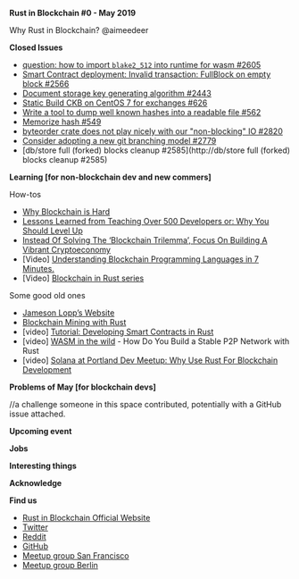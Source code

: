 **Rust in Blockchain #0 - May 2019**


Why Rust in Blockchain? @aimeedeer


**Closed Issues** 
- [question: how to import `blake2_512` into runtime for wasm #2605](https://github.com/paritytech/substrate/issues/2605)
- [Smart Contract deployment: Invalid transaction: FullBlock on empty block #2566](https://github.com/paritytech/substrate/issues/2566)
- [Document storage key generating algorithm #2443](https://github.com/paritytech/substrate/issues/2443)
- [Static Build CKB on CentOS 7 for exchanges #626](https://github.com/nervosnetwork/ckb/issues/626)
- [Write a tool to dump well known hashes into a readable file #562](https://github.com/nervosnetwork/ckb/issues/562)
- [Memorize hash #549](https://github.com/nervosnetwork/ckb/issues/549)
- [byteorder crate does not play nicely with our "non-blocking" IO #2820](https://github.com/mimblewimble/grin/issues/2820)
- [Consider adopting a new git branching model #2779](https://github.com/mimblewimble/grin/issues/2779)
- [db/store full (forked) blocks cleanup #2585](http://db/store full (forked) blocks cleanup #2585)



**Learning [for non-blockchain dev and new commers]**

How-tos  

- [Why Blockchain is Hard](https://medium.com/@jimmysong/why-blockchain-is-hard-60416ea4c5c)
- [Lessons Learned from Teaching Over 500 Developers or: Why You Should Level Up](https://medium.com/@jimmysong/lessons-learned-from-teaching-over-500-developers-or-why-you-should-level-up-ad0e48bce067)
- [Instead Of Solving The ‘Blockchain Trilemma’, Focus On Building A Vibrant Cryptoeconomy](https://medium.com/@kevinmobrien1/instead-of-solving-the-blockchain-trilemma-focus-on-building-a-vibrant-cryptoeconomy-7064acb41a26)
- [Video] [Understanding Blockchain Programming Languages in 7 Minutes.](https://www.youtube.com/watch?v=HAOeR9Xh--A)
- [Video] [Blockchain in Rust series](https://www.youtube.com/watch?v=vJdT05zl6jk&list=PL1rXPCvogp_SsWBI_JpXFypBDhbgXVrSE)

Some good old ones
- [Jameson Lopp’s Website](https://www.lopp.net/articles.html)
- [Blockchain Mining with Rust](https://www.innoq.com/en/blog/blockchain-mining-with-rust/) 
- [video] [Tutorial: Developing Smart Contracts in Rust ](https://www.youtube.com/watch?v=KqowajMbl7U)
- [video] [WASM in the wild](https://media.ccc.de/v/rustcologne.2018.11.wasm-in-the-wild) - How Do You Build a Stable P2P Network with Rust 
- [video] [Solana at Portland Dev Meetup: Why Use Rust For Blockchain Development](https://www.youtube.com/watch?v=mPbK3qkobvw)

**Problems of May [for blockchain devs]**

//a challenge someone in this space contributed, potentially with a GitHub issue attached.

**Upcoming event**



**Jobs**



**Interesting things**



**Acknowledge**



**Find us**

* [Rust in Blockchain Official Website](https://rustinblockchain.org/)
* [Twitter](https://twitter.com/rust_blockchain)
* [Reddit](https://www.reddit.com/r/RustInBlockchain/)
* [GitHub](https://github.com/rust-in-blockchain/Rust-in-Blockchain)
* [Meetup group San Francisco](https://www.meetup.com/Rust-in-Blockchain-San-Francisco/)
* [Meetup group Berlin](https://www.meetup.com/Rust-in-Blockchain-Berlin/)
